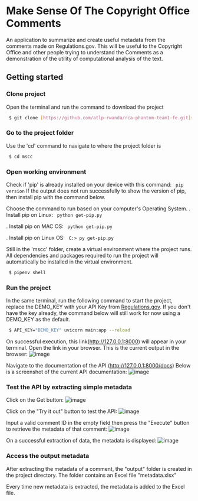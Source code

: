 # Make Sense Of The Copyright Office Comments

An application to summarize and create useful metadata from the comments made on Regulations.gov. This will be useful to the Copyright Office and other people trying to understand the Comments as a demonstration of the utility of computational analysis of the text.

## Getting started

### Clone project
Open the terminal and run the command to download the project
```sh
 $ git clone [https://github.com/atlp-rwanda/rca-phantom-team1-fe.git](https://github.com/Cyebukayire/mscc.git)
```

### Go to the project folder
Use the 'cd' command to navigate to where the project folder is
```sh
 $ cd mscc
```

### Open working environment
Check if 'pip' is already installed on your device with this command: ``` pip version```
If the output does not run successfully to show the version of pip, then install pip with the command below.

Choose the command to run based on your computer's Operating System.
. Install pip on Linux: ``` python get-pip.py```

. Install pip on MAC OS: ``` python get-pip.py```

. Install pip on Linux OS: ``` C:> py get-pip.py```

Still in the 'mscc' folder, create a virtual environment where the project runs. All dependencies and packages required to run the project will automatically be installed in the virtual environment. 

```sh
 $ pipenv shell
```

### Run the project
In the same terminal, run the following command to start the project, replace the DEMO_KEY with your API Key from [Regulations.gov](https://open.gsa.gov/api/regulationsgov/). If you don't have the key already, the command below will still work for now using a DEMO_KEY as the default.

```sh
 $ API_KEY="DEMO_KEY" uvicorn main:app --reload
```

On successful execution, this link(http://127.0.0.1:8000) will appear in your terminal. Open the link in your browser.
This is the current output in the browser:
![image](https://github.com/Cyebukayire/mscc/assets/55869293/2b987518-d16a-49d9-b611-02b51aa54648)

Navigate to the documentation of the API (http://127.0.0.1:8000/docs)
Below is a screenshot of the current API documentation:
![image](https://github.com/Cyebukayire/mscc/assets/55869293/3e6873ac-847e-46f8-afc5-70602ef1135b)


### Test the API by extracting simple metadata
Click on the Get button:
![image](https://github.com/Cyebukayire/mscc/assets/55869293/200db5c8-fe2f-4fe6-8e8c-0c28725e91fd)

Click on the "Try it out" button to test the API:
![image](https://github.com/Cyebukayire/mscc/assets/55869293/0f0e7cf4-08e0-4c7c-9c64-ccfcc4b5ab9d)

Input a valid comment ID in the empty field then press the "Execute" button to retrieve the metadata of that comment:
![image](https://github.com/Cyebukayire/mscc/assets/55869293/71c29721-5b1c-4328-a178-af587ec2610f)

On a successful extraction of data, the metadata is displayed:
![image](https://github.com/Cyebukayire/mscc/assets/55869293/db95fcd6-ab95-4956-9964-d69580af7747)

### Access the output metadata
After extracting the metadata of a comment, the "output" folder is created in the project directory. The folder contains an Excel file "metadata.xlsx"

Every time new metadata is extracted, the metadata is added to the Excel file.



